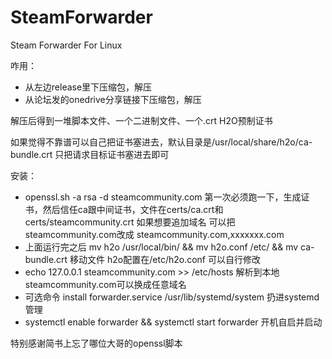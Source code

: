 # SteamForwarder
Steam Forwarder For Linux

咋用：
* 从左边release里下压缩包，解压
* 从论坛发的onedrive分享链接下压缩包，解压

解压后得到一堆脚本文件、一个二进制文件、一个.crt H2O预制证书

如果觉得不靠谱可以自己把证书塞进去，默认目录是/usr/local/share/h2o/ca-bundle.crt 只把请求目标证书塞进去即可

安装：
* openssl.sh -a rsa -d steamcommunity.com 第一次必须跑一下，生成证书，然后信任ca跟中间证书，文件在certs/ca.crt和certs/steamcommunity.crt 如果想要追加域名 可以把steamcommunity.com改成 steamcommunity.com,xxxxxxx.com
* 上面运行完之后 mv h2o /usr/local/bin/ && mv h2o.conf /etc/ && mv ca-bundle.crt  移动文件 h2o配置在/etc/h2o.conf 可以自行修改
* echo 127.0.0.1 steamcommunity.com >> /etc/hosts 解析到本地 steamcommunity.com可以换成任意域名
* 可选命令 install forwarder.service /usr/lib/systemd/system 扔进systemd管理
* systemctl enable forwarder && systemctl start forwarder 开机自启并启动

特别感谢简书上忘了哪位大哥的openssl脚本
